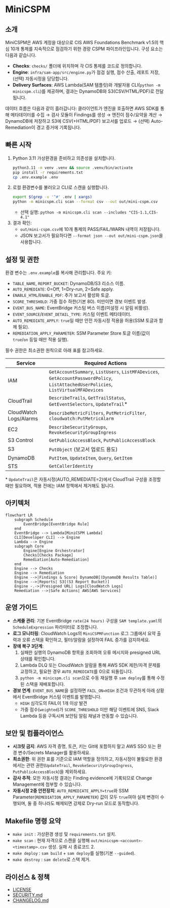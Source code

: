 # MiniCSPM

## 소개
MiniCSPM은 AWS 계정을 대상으로 CIS AWS Foundations Benchmark v1.5의 핵심 10개 통제를 지속적으로 점검하기 위한 경량 CSPM 파이프라인입니다. 구성 요소는 다음과 같습니다.
- **Checks**: `checks/` 폴더에 위치하며 각 CIS 통제를 코드로 정의합니다.
- **Engine**: `infra/sam-app/src/engine.py`가 점검 실행, 점수 산출, 레포트 저장, (선택) 자동시정을 담당합니다.
- **Delivery Surfaces**: AWS Lambda(SAM 템플릿)와 개발자용 CLI(`python -m minicspm.cli`)를 제공하며, 결과는 DynamoDB와 S3(CSV/HTML/PDF)로 전달됩니다.

데이터 흐름은 다음과 같이 흘러갑니다: 클라이언트가 엔진을 호출하면 AWS SDK를 통해 메타데이터를 수집 → 검사 모듈이 Findings를 생성 → 엔진이 점수/요약을 계산 → DynamoDB에 저장하고 S3에 CSV(+HTML/PDF) 보고서를 업로드 → (선택) Auto-Remediation이 경고 증거에 기록됩니다.

## 빠른 시작
1. Python 3.11 가상환경을 준비하고 의존성을 설치합니다.
   ```bash
   python3.11 -m venv .venv && source .venv/bin/activate
   pip install -r requirements.txt
   cp .env.example .env
   ```
2. 로컬 환경변수를 불러오고 CLI로 스캔을 실행합니다.
   ```bash
   export $(grep -v '^#' .env | xargs)
   python -m minicspm.cli scan --format csv --out out/mini-cspm.csv
   ```
   - 선택 실행: `python -m minicspm.cli scan --includes "CIS-1.1,CIS-4.1"`
3. 결과 확인:
   - `out/mini-cspm.csv`에 10개 통제의 PASS/FAIL/WARN 내역이 저장됩니다.
   - JSON 보고서가 필요하다면 `--format json --out out/mini-cspm.json`을 사용합니다.

## 설정 및 권한
환경 변수는 `.env.example`를 복사해 관리합니다. 주요 키:
- `TABLE_NAME`, `REPORT_BUCKET`: DynamoDB/S3 리소스 이름.
- `AUTO_REMEDIATE`: 0=Off, 1=Dry-run, 2=Safe apply.
- `ENABLE_HTML`/`ENABLE_PDF`: 추가 보고서 활성화 토글.
- `SCORE_THRESHOLD`: 가중 점수 하한(기본 80). 미만이면 경보 이벤트 발생.
- `EVENT_BUS_NAME`: EventBridge 커스텀 버스 이름(미설정 시 알림 비활성).
- `EVENT_SOURCE`/`EVENT_DETAIL_TYPE`: 커스텀 이벤트 메타데이터.
- `AUTO_REMEDIATE_APPLY`: `true`일 때만 안전 자동시정 적용을 허용(SSM 토글과 함께 필요).
- `REMEDIATION_APPLY_PARAMETER`: SSM Parameter Store 토글 이름(값이 `true`/`on` 등일 때만 적용 실행).

필수 권한은 최소권한 원칙으로 아래 표를 참고하세요.

| Service      | Required Actions |
|--------------|------------------|
| IAM          | `GetAccountSummary`, `ListUsers`, `ListMFADevices`, `GetAccountPasswordPolicy`, `ListAttachedUserPolicies`, `ListVirtualMFADevices` |
| CloudTrail   | `DescribeTrails`, `GetTrailStatus`, `GetEventSelectors`, `UpdateTrail`* |
| CloudWatch Logs/Alarms | `DescribeMetricFilters`, `PutMetricFilter`, `cloudwatch:PutMetricAlarm` |
| EC2          | `DescribeSecurityGroups`, `RevokeSecurityGroupIngress` |
| S3 Control   | `GetPublicAccessBlock`, `PutPublicAccessBlock` |
| S3           | `PutObject` (보고서 업로드 용도) |
| DynamoDB     | `PutItem`, `UpdateItem`, `Query`, `GetItem` |
| STS          | `GetCallerIdentity` |


\* `UpdateTrail`은 자동시정(AUTO_REMEDIATE=2)에서 CloudTrail 구성을 조정할 때만 필요하며, 적용 전에는 IAM 정책에서 제거해도 됩니다.

## 아키텍처
```mermaid
flowchart LR
    subgraph Schedule
        EventBridge[EventBridge Rule]
    end
    EventBridge --> Lambda[MiniCSPM Lambda]
    CLI[Developer CLI] --> Engine
    Lambda --> Engine
    subgraph Core
        Engine[Engine Orchestrator]
        Checks[Checks Package]
        Remediation[Auto-Remediation]
    end
    Engine --> Checks
    Engine --> Remediation
    Engine -->|Findings & Score| DynamoDB[(DynamoDB Results Table)]
    Engine -->|Reports| S3[(S3 Report Bucket)]
    Engine -.->|Presigned URL| Logs[CloudWatch Logs]
    Remediation -->|Safe Actions| AWS[AWS Services]
```

## 운영 가이드
- **스케줄 관리**: 기본 EventBridge `rate(24 hours)` 구성을 `SAM template.yaml`의 `ScheduleExpression` 파라미터로 조정합니다.
- **로그 모니터링**: CloudWatch Logs의 `MiniCSPMFunction` 로그 그룹에서 요약 출력과 오류 스택을 확인하고, 필터/알람을 설정하여 FAIL 증가를 감지하세요.
- **장애 복구 3단계**:
  1. 실패한 실행의 DynamoDB 항목을 조회하여 오류 메시지와 presigned URL 상태를 확인합니다.
  2. Lambda DLQ 또는 CloudWatch 알람을 통해 AWS SDK 제한/자격 문제를 교정하고, 필요한 경우 `AUTO_REMEDIATE`를 0으로 되돌립니다.
  3. `python -m minicspm.cli scan`으로 수동 재실행 후 `sam deploy`를 통해 수정된 스택을 재배포합니다.
- **경보 연계**: `EVENT_BUS_NAME`을 설정하면 `FAIL_ON=HIGH` 조건과 무관하게 아래 상황에서 EventBridge 커스텀 이벤트를 발행합니다.
  - `HIGH` 심각도의 FAIL이 1개 이상 발견
  - 가중 점수(`weighted`)가 `SCORE_THRESHOLD` 미만
  해당 이벤트에 SNS, Slack Lambda 등을 구독시켜 보안팀 알림 채널과 연동할 수 있습니다.

## 보안 및 컴플라이언스
- **시크릿 금지**: AWS 자격 증명, 토큰, 키는 Git에 포함하지 말고 AWS SSO 또는 환경 변수/Secrets Manager를 활용하세요.
- **최소권한**: 위 권한 표를 기준으로 IAM 역할을 정의하고, 자동시정이 불필요한 환경에서는 관련 권한(`UpdateTrail`, `RevokeSecurityGroupIngress`, `PutPublicAccessBlock`)을 제외하세요.
- **감사 추적**: 모든 자동시정 결과는 Finding evidence에 기록되므로 Change Management에 첨부할 수 있습니다.
- **자동시정 2중 안전장치**: `AUTO_REMEDIATE_APPLY=true`와 SSM Parameter(`REMEDIATION_APPLY_PARAMETER`) 값이 모두 `true`여야 실제 변경이 수행되며, 둘 중 하나라도 해제되면 강제로 Dry-run 모드로 동작합니다.

## Makefile 명령 요약
- `make init` : 가상환경 생성 및 `requirements.txt` 설치.
- `make scan` : 현재 자격으로 스캔을 실행해 `out/minicspm-<account>-<timestamp>.csv` 생성. 실패 시 종료코드 2.
- `make deploy` : `sam build` + `sam deploy`를 실행(기본 `--guided`).
- `make destroy` : `sam delete`로 스택 제거.

## 라이선스 & 정책
- [LICENSE](LICENSE)
- [SECURITY.md](SECURITY.md)
- [CHANGELOG.md](CHANGELOG.md)
